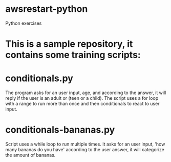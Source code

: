 # awsrestart-python
Python exercises

# This is a sample repository, it contains some training scripts:

# conditionals.py
The program asks for an user input, age, and according to the answer, it will reply if the user is an adult or (teen or a child). The script uses a for loop with a range to run more than once and then conditionals to react to user input.

# conditionals-bananas.py 
Script uses a while loop to run multiple times. It asks for an user input, 'how many bananas do you have' according to the user answer, it will categorize the amount of bananas.
